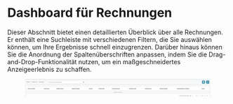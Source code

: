 # Dashboard für Rechnungen

Dieser Abschnitt bietet einen detaillierten Überblick über alle Rechnungen. Er enthält eine Suchleiste mit verschiedenen Filtern, die Sie auswählen können, um Ihre Ergebnisse schnell einzugrenzen. Darüber hinaus können Sie die Anordnung der Spaltenüberschriften anpassen, indem Sie die Drag-and-Drop-Funktionalität nutzen, um ein maßgeschneidertes Anzeigeerlebnis zu schaffen.

<figure><img src="../.gitbook/assets/invoice-dashboard.png" alt=""><figcaption></figcaption></figure>

